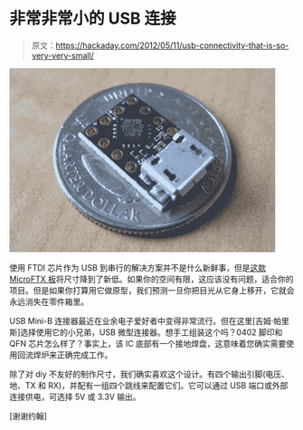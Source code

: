 # 非常非常小的 USB 连接

> 原文：<https://hackaday.com/2012/05/11/usb-connectivity-that-is-so-very-very-small/>

![](img/7e161acded23700d11114e30f4de8ff3.png "microftx-quarter")

使用 FTDI 芯片作为 USB 到串行的解决方案并不是什么新鲜事，但是[这款 MicroFTX 板](http://jim.sh/ftx/)将尺寸降到了新低。如果你的空间有限，这应该没有问题，适合你的项目。但是如果你打算用它做原型，我们预测一旦你把目光从它身上移开，它就会永远消失在零件箱里。

USB Mini-B 连接器最近在业余电子爱好者中变得非常流行。但在这里[吉姆·帕里斯]选择使用它的小兄弟，USB 微型连接器。想手工组装这个吗？0402 脚印和 QFN 芯片怎么样了？事实上，该 IC 底部有一个接地焊盘，这意味着您确实需要使用回流焊炉来正确完成工作。

除了对 diy 不友好的制作尺寸，我们确实喜欢这个设计。有四个输出引脚(电压、地、TX 和 RX)，并配有一组四个跳线来配置它们。它可以通过 USB 端口或外部连接供电，可选择 5V 或 3.3V 输出。

[谢谢约翰]